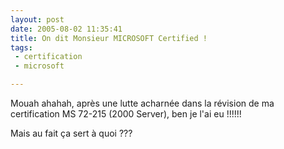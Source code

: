 ```yaml
---
layout: post
date: 2005-08-02 11:35:41
title: On dit Monsieur MICROSOFT Certified !
tags:
 - certification
 - microsoft

---
```


Mouah ahahah, après une lutte acharnée dans la  révision de ma certification MS 72-215 (2000 Server), ben je l'ai eu !!!!!!

Mais au fait ça sert à quoi ???
